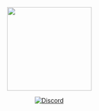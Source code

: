 <div align="center">
  <img width="195" height="194" src="https://cdn.discordapp.com/attachments/466201126400688130/53439614719256169/Sans_titre_1.png">
  <p>
    <a href="https://discord.gg/WpVXjBd"><img src="https://discordapp.com/api/guilds/466201126400688128/widget.png" alt="Discord"/>
    </a>
  </p>
</div>

